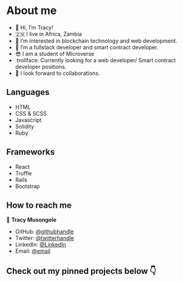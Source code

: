 
# About me

- 👋 Hi, I’m Tracy!
- 🇿🇲 I live in Africa, Zambia
- 👀 I’m interested in blockchain technology and web development.
- 🌱 I’m a fullstack developer and smart contract developer.
- :sunglasses: I am a student of Microverse
- :trollface: Currently looking for a web developer/ Smart contract developer positions. 
- 🤝 I look forward to collaborations. 


## Languages

- HTML
- CSS & SCSS
- Javascript
- Solidity
- Ruby

## Frameworks
- React
- Truffle
- Rails
- Bootstrap


## How to reach me

👤 **Tracy Musongole**

- GitHub: [@githubhandle](https://github.com/elfin-git)
- Twitter: [@twitterhandle](https://twitter.com/tracy_muso)
- LinkedIn: [@LinkedIn](https://linkedin.com/in/tracy-muso/)
- Email: [@email](musongoletracy@gmail.com)

## Check out my pinned projects below :point_down:

